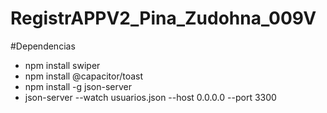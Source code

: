 # RegistrAPPV2_Pina_Zudohna_009V

#Dependencias

- npm install swiper
- npm install @capacitor/toast
- npm install -g json-server
- json-server --watch usuarios.json --host 0.0.0.0 --port 3300
  
